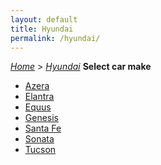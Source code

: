 ```yaml
---
layout: default
title: Hyundai
permalink: /hyundai/
---
```

[*Home*](/) > [*Hyundai*](/hyundai/)
**Select car make**
- [Azera](/hyundai/azera/)
- [Elantra](/hyundai/elantra/)
- [Equus](/hyundai/equus/)
- [Genesis](/hyundai/genesis/)
- [Santa Fe](/hyundai/santa-fe/)
- [Sonata](/hyundai/sonata/)
- [Tucson](/hyundai/tucson/)